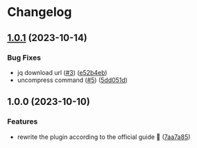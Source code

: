 # Changelog

## [1.0.1](https://github.com/nyuyuyu/asdf-flutter/compare/v1.0.0...v1.0.1) (2023-10-14)


### Bug Fixes

* jq download url ([#3](https://github.com/nyuyuyu/asdf-flutter/issues/3)) ([e52b4eb](https://github.com/nyuyuyu/asdf-flutter/commit/e52b4eb6b07d7227707ad3446f7db91f4f2c525a))
* uncompress command ([#5](https://github.com/nyuyuyu/asdf-flutter/issues/5)) ([5dd051d](https://github.com/nyuyuyu/asdf-flutter/commit/5dd051dca3e8c217bba4ce107f6882c02bb007a5))

## 1.0.0 (2023-10-10)


### Features

* rewrite the plugin according to the official guide :tada: ([7aa7a85](https://github.com/nyuyuyu/asdf-flutter/compare/30cba98...edfee8f))
